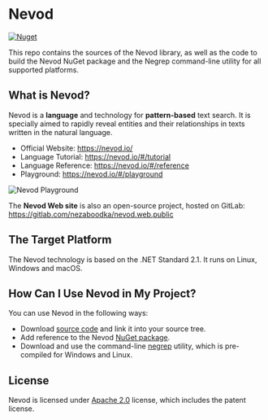 # Nevod

[![Nuget](https://img.shields.io/nuget/v/Nezaboodka.Nevod)](https://www.nuget.org/packages/Nezaboodka.Nevod/)

This repo contains the sources of the Nevod library, as well as the code to build the Nevod NuGet package
and the Negrep command-line utility for all supported platforms.

## What is Nevod?

Nevod is a **language** and technology for **pattern-based** text search. It is specially
aimed to rapidly reveal entities and their relationships in texts written in the natural language.

- Official Website: https://nevod.io/
- Language Tutorial: https://nevod.io/#/tutorial
- Language Reference: https://nevod.io/#/reference
- Playground: https://nevod.io/#/playground

![Nevod Playground](https://raw.githubusercontent.com/nezaboodka/nevod/main/nevod.jpg)

The **Nevod Web site** is also an open-source project, hosted on GitLab: https://gitlab.com/nezaboodka/nevod.web.public

## The Target Platform

The Nevod technology is based on the .NET Standard 2.1. It runs on Linux, Windows and macOS.

## How Can I Use Nevod in My Project?

You can use Nevod in the following ways:
- Download [source code](https://github.com/nezaboodka/nevod) and link it into your source tree.
- Add reference to the Nevod [NuGet package](https://www.nuget.org/packages/Nezaboodka.Nevod).
- Download and use the command-line [negrep](https://nevod.io/#/downloads) utility, which is pre-compiled for
Windows and Linux.

## License

Nevod is licensed under [Apache 2.0](LICENSE.txt) license, which includes the patent license.
